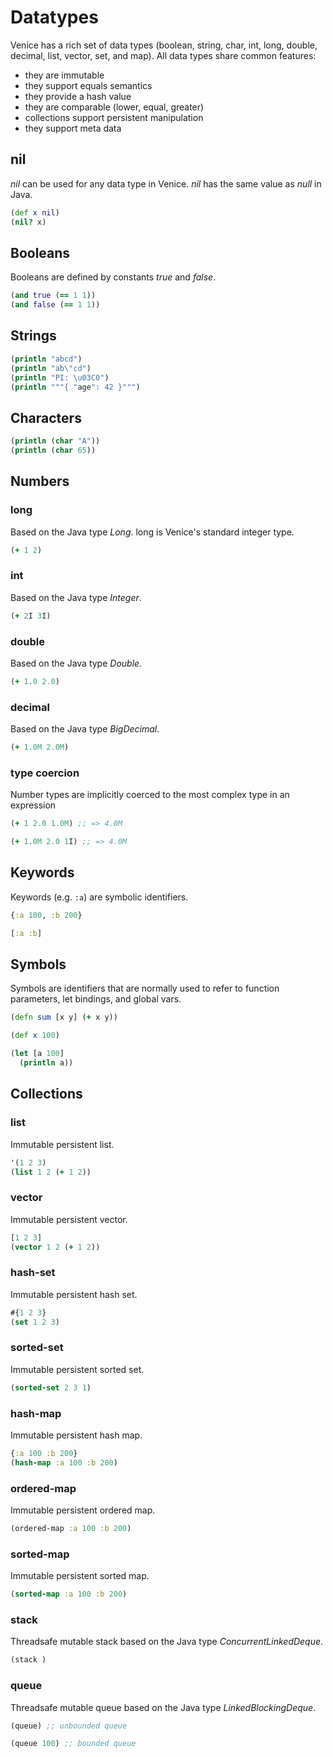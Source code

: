 # Datatypes

Venice has a rich set of data types (boolean, string, char, int, long, 
double, decimal, list, vector, set, and map). All data types share 
common features:

- they are immutable
- they support equals semantics
- they provide a hash value
- they are comparable (lower, equal, greater)
- collections support persistent manipulation
- they support meta data


## nil

_nil_ can be used for any data type in Venice. _nil_ has the same value 
as _null_ in Java.

```clojure
(def x nil)
(nil? x)
```


## Booleans

Booleans are defined by constants _true_ and _false_.

```clojure
(and true (== 1 1))
(and false (== 1 1))
```


## Strings

```clojure
(println "abcd")
(println "ab\"cd")
(println "PI: \u03C0")
(println """{ "age": 42 }""")
```


## Characters

```clojure
(println (char "A"))
(println (char 65))
```


## Numbers

### long

Based on the Java type _Long_. long is Venice's standard integer type.

```clojure
(+ 1 2)
```

### int

Based on the Java type _Integer_.

```clojure
(+ 2I 3I)
```

### double

Based on the Java type _Double_.

```clojure
(+ 1.0 2.0)
```

### decimal

Based on the Java type _BigDecimal_.

```clojure
(+ 1.0M 2.0M)
```

### type coercion

Number types are implicitly coerced to the most complex type in an expression

```clojure
(+ 1 2.0 1.0M) ;; => 4.0M

(+ 1.0M 2.0 1I) ;; => 4.0M
```


## Keywords

Keywords (e.g. `:a`) are symbolic identifiers.

```clojure
{:a 100, :b 200}

[:a :b]
```

## Symbols

Symbols are identifiers that are normally used to refer to function parameters, 
let bindings, and global vars.

```clojure
(defn sum [x y] (+ x y))

(def x 100)

(let [a 100]
  (println a))
```


## Collections

### list

Immutable persistent list.

```clojure
'(1 2 3)
(list 1 2 (+ 1 2))
```

### vector

Immutable persistent vector.

```clojure
[1 2 3]
(vector 1 2 (+ 1 2))
```

### hash-set

Immutable persistent hash set.

```clojure
#{1 2 3}
(set 1 2 3)
```

### sorted-set

Immutable persistent sorted set.

```clojure
(sorted-set 2 3 1)
```

### hash-map

Immutable persistent hash map.

```clojure
{:a 100 :b 200}
(hash-map :a 100 :b 200)
```

### ordered-map

Immutable persistent ordered map.

```clojure
(ordered-map :a 100 :b 200)
```

### sorted-map

Immutable persistent sorted map.

```clojure
(sorted-map :a 100 :b 200)
```

### stack

Threadsafe mutable stack based on the Java type _ConcurrentLinkedDeque_.

```clojure
(stack )
```


### queue

Threadsafe mutable queue based on the Java type _LinkedBlockingDeque_.

```clojure
(queue) ;; unbounded queue

(queue 100) ;; bounded queue
```
